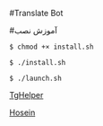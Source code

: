 #Translate Bot

#آموزش نصب

`````
$ chmod +× install.sh

$ ./install.sh

$ ./launch.sh
`````
[TgHelper](https://telegram.me/TgHelper)


[Hosein](https://telegram.me/Hosein_M1)
